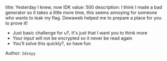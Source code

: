 title: Yesterday I knew, now IDK
value: 500
description: I think I made a bad generator so it takes a little more time, this seems annoying for someone who wants to leak my flag. Dewaweb helped me to prepare a place for you to prove it!

* Just basic challenge for u?, It's just that I want you to think more
* Your input will not be encrypted so it never be read again
* You'll solve this quickly?, so have fun

Author: `Idzoyy`